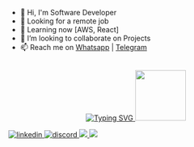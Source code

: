 

- 👋 Hi, I'm Software Developer
- 👀 Looking for a remote job
- 🌱 Learning now [AWS, React]
- 💞️ I’m looking to collaborate on Projects
- 📫 Reach me on <a href="https://wa.me/+963992336634" target="_blank">Whatsapp</a> | <a href="https://t.me/SY_Aloosh" target="_blank">Telegram</a>

<br>
<div id="header" align="center">
  <a href="https://github.com/im-py-dev">
    <img src="https://readme-typing-svg.demolab.com/?font=Georgia&size=18&duration=2000&pause=100&multiline=true&width=500&height=80&lines=Ali%20Mughrabi;Backend%20Developer" alt="Typing SVG" />
</a>
  
  
  <img src="https://media.giphy.com/media/M9gbBd9nbDrOTu1Mqx/giphy.gif" width="100"/>

<div>
  
  <!-- <img src="https://github-readme-stats.vercel.app/api?username=premChapagain&show_icons=true&theme=ADD_THEME_HERE" width="400"> -->
<p align="left">
  
<a href="https://www.linkedin.com/in/ali-mughrabi" target="_blank">
<img src=https://img.shields.io/badge/linkedin-%231E77B5.svg?&style=for-the-badge&logo=linkedin&logoColor=white alt=linkedin style="margin-bottom: 10px;" />
</a>
</a>
  
<a href="https://discord.com/users/ImPyDev" target="_blank">
<img src=https://img.shields.io/badge/discord-%232E87FB.svg?&style=for-the-badge&logo=discord&logoColor=white alt=discord style="margin-bottom: 10px;" />
</a>
  
<a href="mailto:im.py.dev@gmail.com" target="_blank">
<img src="https://img.shields.io/badge/gmail-D14836?&style=for-the-badge&logo=gmail&logoColor=white" />
</a>
  
  <a href="https://technosteps.com/my-resume/" target="_blank">
<img src="https://img.shields.io/badge/Resume-000?&style=for-the-badge&logo=cv&logoColor=white" />
</a>
</p>
  
  <!--

<a href="https://www.linkedin.com/in/ali-mughrabi" target="_blank">
    <img src="https://img.shields.io/badge/LinkedIn-blue?style=for-the-badge&logo=linkedin&logoColor=white" alt="LinkedIn Badge"/>
  </a>

  <a href="" target="_blank">
    <img src="https://img.shields.io/badge/YouTube-red?style=for-the-badge&logo=youtube&logoColor=white" alt="Youtube Badge"/>
  </a>
  
  <a href="https://technosteps.com/my-resume/" target="_blank">
    <img src="https://img.shields.io/badge/My-Resume-blue"/>
  </a>
</div>
  -->
  
<!--   <a href="https://github.com/im-py-dev"> -->
<!--     <img src="https://github-stats-alpha.vercel.app/api?username=im-py-dev&cc=22272e&tc=37BCF6&ic=fff&bc=0000"> -->
<!-- </a> -->
  
  </div>
